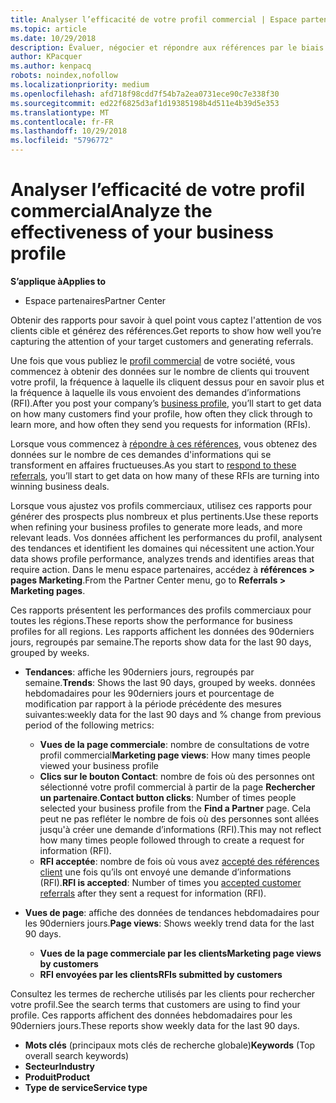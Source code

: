 ```yaml
---
title: Analyser l’efficacité de votre profil commercial | Espace partenaires
ms.topic: article
ms.date: 10/29/2018
description: Évaluer, négocier et répondre aux références par le biais de l'Espace partenaires.
author: KPacquer
ms.author: kenpacq
robots: noindex,nofollow
ms.localizationpriority: medium
ms.openlocfilehash: afd718f98cdd7f54b7a2ea0731ece90c7e338f30
ms.sourcegitcommit: ed22f6825d3af1d19385198b4d511e4b39d5e353
ms.translationtype: MT
ms.contentlocale: fr-FR
ms.lasthandoff: 10/29/2018
ms.locfileid: "5796772"
---
```

# <a name="analyze-the-effectiveness-of-your-business-profile"></a><span data-ttu-id="d5dd0-103">Analyser l’efficacité de votre profil commercial</span><span class="sxs-lookup"><span data-stu-id="d5dd0-103">Analyze the effectiveness of your business profile</span></span>
<!-- 
https://go.microsoft.com/fwlink/?linkid=849120
-->

**<span data-ttu-id="d5dd0-104">S’applique à</span><span class="sxs-lookup"><span data-stu-id="d5dd0-104">Applies to</span></span>**

-  <span data-ttu-id="d5dd0-105">Espace partenaires</span><span class="sxs-lookup"><span data-stu-id="d5dd0-105">Partner Center</span></span>

<span data-ttu-id="d5dd0-106">Obtenir des rapports pour savoir à quel point vous captez l'attention de vos clients cible et générez des références.</span><span class="sxs-lookup"><span data-stu-id="d5dd0-106">Get reports to show how well you’re capturing the attention of your target customers and generating referrals.</span></span>

<span data-ttu-id="d5dd0-107">Une fois que vous publiez le [profil commercial](create-a-marketing-profile.md) de votre société, vous commencez à obtenir des données sur le nombre de clients qui trouvent votre profil, la fréquence à laquelle ils cliquent dessus pour en savoir plus et la fréquence à laquelle ils vous envoient des demandes d’informations (RFI).</span><span class="sxs-lookup"><span data-stu-id="d5dd0-107">After you post your company’s [business profile](create-a-marketing-profile.md), you’ll start to get data on how many customers find your profile, how often they click through to learn more, and how often they send you requests for information (RFIs).</span></span> 

<span data-ttu-id="d5dd0-108">Lorsque vous commencez à [répondre à ces références](responding-to-referrals.md), vous obtenez des données sur le nombre de ces demandes d'informations qui se transforment en affaires fructueuses.</span><span class="sxs-lookup"><span data-stu-id="d5dd0-108">As you start to [respond to these referrals](responding-to-referrals.md), you’ll start to get data on how many of these RFIs are turning into winning business deals.</span></span>

<span data-ttu-id="d5dd0-109">Lorsque vous ajustez vos profils commerciaux, utilisez ces rapports pour générer des prospects plus nombreux et plus pertinents.</span><span class="sxs-lookup"><span data-stu-id="d5dd0-109">Use these reports when refining your business profiles to generate more leads, and more relevant leads.</span></span> <span data-ttu-id="d5dd0-110">Vos données affichent les performances du profil, analysent des tendances et identifient les domaines qui nécessitent une action.</span><span class="sxs-lookup"><span data-stu-id="d5dd0-110">Your data shows profile performance, analyzes trends and identifies areas that require action.</span></span> <span data-ttu-id="d5dd0-111">Dans le menu espace partenaires, accédez à **références > pages Marketing**.</span><span class="sxs-lookup"><span data-stu-id="d5dd0-111">From the Partner Center menu, go to **Referrals > Marketing pages**.</span></span>

<span data-ttu-id="d5dd0-112">Ces rapports présentent les performances des profils commerciaux pour toutes les régions.</span><span class="sxs-lookup"><span data-stu-id="d5dd0-112">These reports show the performance for business profiles for all regions.</span></span> <span data-ttu-id="d5dd0-113">Les rapports affichent les données des 90derniers jours, regroupés par semaine.</span><span class="sxs-lookup"><span data-stu-id="d5dd0-113">The reports show data for the last 90 days, grouped by weeks.</span></span>

*  <span data-ttu-id="d5dd0-114">**Tendances**: affiche les 90derniers jours, regroupés par semaine.</span><span class="sxs-lookup"><span data-stu-id="d5dd0-114">**Trends**: Shows the last 90 days, grouped by weeks.</span></span> <span data-ttu-id="d5dd0-115">données hebdomadaires pour les 90derniers jours et pourcentage de modification par rapport à la période précédente des mesures suivantes:</span><span class="sxs-lookup"><span data-stu-id="d5dd0-115">weekly data for the last 90 days and % change from previous period of the following metrics:</span></span>

   * <span data-ttu-id="d5dd0-116">**Vues de la page commerciale**: nombre de consultations de votre profil commercial</span><span class="sxs-lookup"><span data-stu-id="d5dd0-116">**Marketing page views**: How many times people viewed your business profile</span></span>
   * <span data-ttu-id="d5dd0-117">**Clics sur le bouton Contact**: nombre de fois où des personnes ont sélectionné votre profil commercial à partir de la page **Rechercher un partenaire**.</span><span class="sxs-lookup"><span data-stu-id="d5dd0-117">**Contact button clicks**: Number of times people selected your business profile from the **Find a Partner** page.</span></span> <span data-ttu-id="d5dd0-118">Cela peut ne pas refléter le nombre de fois où des personnes sont allées jusqu'à créer une demande d’informations (RFI).</span><span class="sxs-lookup"><span data-stu-id="d5dd0-118">This may not reflect how many times people followed through to create a request for information (RFI).</span></span>
   * <span data-ttu-id="d5dd0-119">**RFI acceptée**: nombre de fois où vous avez [accepté des références client](responding-to-referrals.md) une fois qu’ils ont envoyé une demande d’informations (RFI).</span><span class="sxs-lookup"><span data-stu-id="d5dd0-119">**RFI is accepted**: Number of times you [accepted customer referrals](responding-to-referrals.md) after they sent a request for information (RFI).</span></span>


*  <span data-ttu-id="d5dd0-120">**Vues de page**: affiche des données de tendances hebdomadaires pour les 90derniers jours.</span><span class="sxs-lookup"><span data-stu-id="d5dd0-120">**Page views**: Shows weekly trend data for the last 90 days.</span></span>
   *  **<span data-ttu-id="d5dd0-121">Vues de la page commerciale par les clients</span><span class="sxs-lookup"><span data-stu-id="d5dd0-121">Marketing page views by customers</span></span>**
   *  **<span data-ttu-id="d5dd0-122">RFI envoyées par les clients</span><span class="sxs-lookup"><span data-stu-id="d5dd0-122">RFIs submitted by customers</span></span>**

<span data-ttu-id="d5dd0-123">Consultez les termes de recherche utilisés par les clients pour rechercher votre profil.</span><span class="sxs-lookup"><span data-stu-id="d5dd0-123">See the search terms that customers are using to find your profile.</span></span> <span data-ttu-id="d5dd0-124">Ces rapports affichent des données hebdomadaires pour les 90derniers jours.</span><span class="sxs-lookup"><span data-stu-id="d5dd0-124">These reports show weekly data for the last 90 days.</span></span>

*  <span data-ttu-id="d5dd0-125">**Mots clés** (principaux mots clés de recherche globale)</span><span class="sxs-lookup"><span data-stu-id="d5dd0-125">**Keywords** (Top overall search keywords)</span></span> 
*  **<span data-ttu-id="d5dd0-126">Secteur</span><span class="sxs-lookup"><span data-stu-id="d5dd0-126">Industry</span></span>**
*  **<span data-ttu-id="d5dd0-127">Produit</span><span class="sxs-lookup"><span data-stu-id="d5dd0-127">Product</span></span>**
*  **<span data-ttu-id="d5dd0-128">Type de service</span><span class="sxs-lookup"><span data-stu-id="d5dd0-128">Service type</span></span>**

